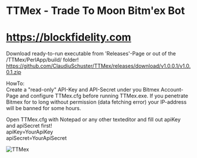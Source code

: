 # TTMex - Trade To Moon Bitm'ex Bot
# https://blockfidelity.com

Download ready-to-run executable from 'Releases'-Page or out of the /TTMex/PerlApp/build/ folder!
https://github.com/ClaudiuSchuster/TTMex/releases/download/v1.0.0.1/v1.0.0.1.zip

HowTo: \
Create a "read-only" API-Key and API-Secret under you Bitmex Account-Page and configure TTMex.cfg before running TTMex.exe.
If you penetrate Bitmex for to long without permission (data fetching error) your IP-address will be banned for some hours.

Open TTMex.cfg with Notepad or any other texteditor and fill out apiKey and apiSecret first! \
 apiKey=YourApiKey \
 apiSecret=YourApiSecret
 
![TTMex](https://user-images.githubusercontent.com/13591392/54078974-edb2e380-42d2-11e9-8cfd-632f6c8a7a9e.PNG)
